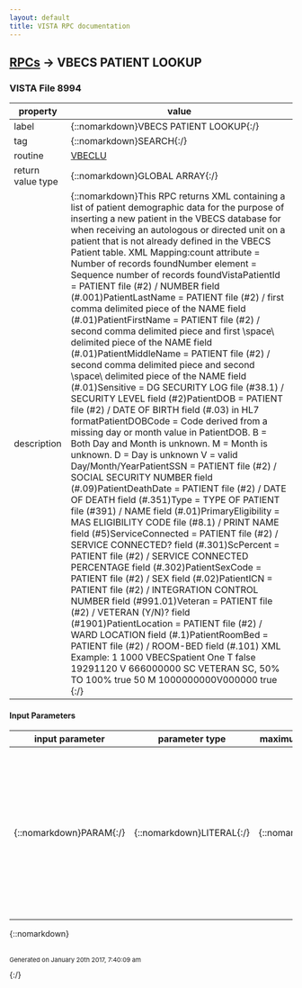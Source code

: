 ```yaml
---
layout: default
title: VISTA RPC documentation
---
```




## [RPCs](TableOfContent.md) &#8594; VBECS PATIENT LOOKUP 



### VISTA File 8994 


 property | value 
--- | --- 
 label | {::nomarkdown}VBECS PATIENT LOOKUP{:/}
 tag | {::nomarkdown}SEARCH{:/}
 routine | [VBECLU](http://code.osehra.org/dox/Routine_VBECLU_source.html)
 return value type | {::nomarkdown}GLOBAL ARRAY{:/}
 description | {::nomarkdown}This RPC returns XML containing a list of patient demographic data for the purpose of inserting a new patient in the VBECS database for when receiving an autologous or directed unit on a patient that is not already defined in the VBECS Patient table. XML Mapping:count attribute =       Number of records foundNumber element =        Sequence number of records foundVistaPatientId =        PATIENT file (#2) / NUMBER field (#.001)PatientLastName =       PATIENT file (#2) / first comma delimited piece                         of the NAME field (#.01)PatientFirstName =      PATIENT file (#2) / second comma delimited piece                         and first \space\ delimited piece of the NAME                        field (#.01)PatientMiddleName =     PATIENT file (#2) / second comma delimited piece                        and second \space\ delimited piece of the NAME                        field (#.01)Sensitive =             DG SECURITY LOG file (#38.1) / SECURITY LEVEL                         field (#2)PatientDOB =            PATIENT file (#2) / DATE OF BIRTH field (#.03) in                         HL7 formatPatientDOBCode =        Code derived from a missing day or month value in                         PatientDOB.                        B = Both Day and Month is unknown.                        M = Month is unknown.                        D = Day is unknown                        V = valid Day/Month/YearPatientSSN =            PATIENT file (#2) / SOCIAL SECURITY NUMBER field                         (#.09)PatientDeathDate =      PATIENT file (#2) / DATE OF DEATH field (#.351)Type =                  TYPE OF PATIENT file (#391) / NAME field (#.01)PrimaryEligibility =    MAS ELIGIBILITY CODE file (#8.1) / PRINT NAME                         field (#5)ServiceConnected =      PATIENT file (#2) / SERVICE CONNECTED? field                         (#.301)ScPercent =             PATIENT file (#2) / SERVICE CONNECTED PERCENTAGE                         field (#.302)PatientSexCode =        PATIENT file (#2) / SEX field (#.02)PatientICN =            PATIENT file (#2) / INTEGRATION CONTROL NUMBER                         field (#991.01)Veteran =               PATIENT file (#2) / VETERAN (Y/N)? field (#1901)PatientLocation =       PATIENT file (#2) / WARD LOCATION field (#.1)PatientRoomBed =        PATIENT file (#2) / ROOM-BED field (#.101)  XML Example:<record count='1'>    <Patient>        <Number>1</Number>        <VistaPatientID>1000</VistaPatientID>        <PatientLastName>VBECSpatient</PatientLastName>        <PatientFirstName>One</PatientFirstName>        <PatientMiddleName>T</PatientMiddleName>        <Sensitive>false</Sensitive>        <PatientDOB>19291120</PatientDOB>        <PatientDOBCode>V</PatientDOBCode>        <PatientSSN>666000000</PatientSSN>        <Type>SC VETERAN</Type>        <PrimaryEligibility>SC, 50% TO 100%</PrimaryEligibility>        <ServiceConnected>true</ServiceConnected>        <ScPercent>50</ScPercent>        <PatientSexCode>M</PatientSexCode>        <PatientICN>1000000000V000000</PatientICN>        <Veteran>true</Veteran>        <PatientLocation></PatientLocation>        <PatientRoomBed></PatientRoomBed>    </Patient></record>{:/}

#### Input Parameters

| input parameter | parameter type | maximum data length | required | description | 
| --- | --- | --- | --- | --- | 
| {::nomarkdown}PARAM{:/} | {::nomarkdown}LITERAL{:/} | {::nomarkdown}999{:/} | {::nomarkdown}true{:/} | {::nomarkdown}Input PARAM(\SEARCH TYPE\) = type of search requestedInput PARAM(\SEARCH VALUE\) = value to search onRETURN PARAMETER DESCRIPTION:XML document with list of patients found based on search type andsearch value.{:/} | 

{::nomarkdown} <br/><br/><p style="font-size: 11px">Generated on January 20th 2017, 7:40:09 am</p>{:/}